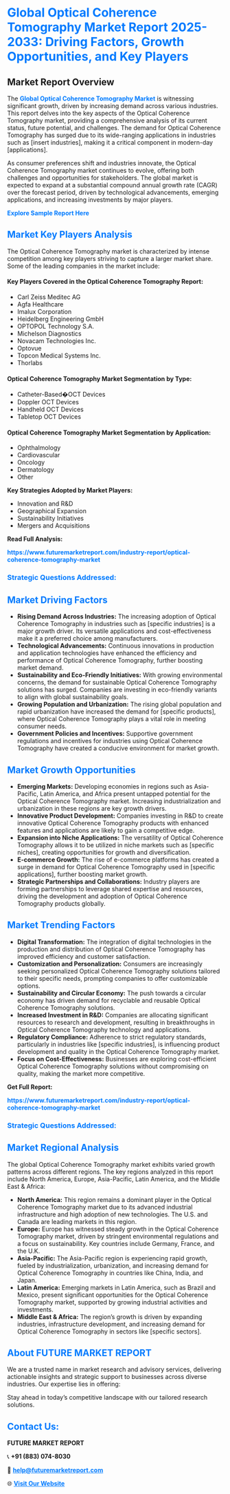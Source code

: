 <h1 style="color: #007BFF;">Global Optical Coherence Tomography Market Report 2025-2033: Driving Factors, Growth Opportunities, and Key Players</h1>

<section id="overview">
<h2>Market Report Overview</h2>
<p>The <a href="https://www.futuremarketreport.com/industry-report/optical-coherence-tomography-market" style="color: #007BFF; text-decoration: none;"><strong>Global Optical Coherence Tomography Market</strong></a> is witnessing significant growth, driven by increasing demand across various industries. This report delves into the key aspects of the Optical Coherence Tomography market, providing a comprehensive analysis of its current status, future potential, and challenges. The demand for Optical Coherence Tomography has surged due to its wide-ranging applications in industries such as [insert industries], making it a critical component in modern-day [applications].</p>
<p>As consumer preferences shift and industries innovate, the Optical Coherence Tomography market continues to evolve, offering both challenges and opportunities for stakeholders. The global market is expected to expand at a substantial compound annual growth rate (CAGR) over the forecast period, driven by technological advancements, emerging applications, and increasing investments by major players.</p>
</section>

<section id="overview">
<p><a href="https://www.futuremarketreport.com/request-sample/reportId=106263" style="color: #007BFF; text-decoration: none;"><strong>Explore Sample Report Here</strong></a></p>
</section>

<section id="key-players">
<h2 style="color: #007BFF;">Market Key Players Analysis</h2>
<p>The Optical Coherence Tomography market is characterized by intense competition among key players striving to capture a larger market share. Some of the leading companies in the market include:</p>
<h4>Key Players Covered in the Optical Coherence Tomography Report:</h4>
<ul><li>Carl Zeiss Meditec AG</li><li>Agfa Healthcare</li><li>Imalux Corporation</li><li>Heidelberg Engineering GmbH</li><li>OPTOPOL Technology S.A.</li><li>Michelson Diagnostics</li><li>Novacam Technologies Inc.</li><li>Optovue</li><li>Topcon Medical Systems Inc.</li><li>Thorlabs</li></ul>
<h4>Optical Coherence Tomography Market Segmentation by Type:</h4>
<ul><li>Catheter-Based�OCT Devices</li><li>Doppler OCT Devices</li><li>Handheld OCT Devices</li><li>Tabletop OCT Devices</li></ul>

<h4>Optical Coherence Tomography Market Segmentation by Application:</h4>
<ul><li>Ophthalmology</li><li>Cardiovascular</li><li>Oncology</li><li>Dermatology</li><li>Other</li></ul>
<p><strong>Key Strategies Adopted by Market Players:</strong></p>
<ul>
<li>Innovation and R&D</li>
<li>Geographical Expansion</li>
<li>Sustainability Initiatives</li>
<li>Mergers and Acquisitions</li>
</ul>
</section>

<section>
<p><strong>Read Full Analysis: </strong></p><a href="https://www.futuremarketreport.com/industry-report/optical-coherence-tomography-market" style="color: #007BFF; text-decoration: none;"><strong>https://www.futuremarketreport.com/industry-report/optical-coherence-tomography-market</strong></a>
<h3 style="color: #007BFF;">Strategic Questions Addressed:</h3>
</section>

<section id="driving-factors">
<h2 style="color: #007BFF;">Market Driving Factors</h2>
<ul>
<li><strong>Rising Demand Across Industries:</strong> The increasing adoption of Optical Coherence Tomography in industries such as [specific industries] is a major growth driver. Its versatile applications and cost-effectiveness make it a preferred choice among manufacturers.</li>
<li><strong>Technological Advancements:</strong> Continuous innovations in production and application technologies have enhanced the efficiency and performance of Optical Coherence Tomography, further boosting market demand.</li>
<li><strong>Sustainability and Eco-Friendly Initiatives:</strong> With growing environmental concerns, the demand for sustainable Optical Coherence Tomography solutions has surged. Companies are investing in eco-friendly variants to align with global sustainability goals.</li>
<li><strong>Growing Population and Urbanization:</strong> The rising global population and rapid urbanization have increased the demand for [specific products], where Optical Coherence Tomography plays a vital role in meeting consumer needs.</li>
<li><strong>Government Policies and Incentives:</strong> Supportive government regulations and incentives for industries using Optical Coherence Tomography have created a conducive environment for market growth.</li>
</ul>
</section>

<section id="growth-opportunities">
<h2 style="color: #007BFF;">Market Growth Opportunities</h2>
<ul>
<li><strong>Emerging Markets:</strong> Developing economies in regions such as Asia-Pacific, Latin America, and Africa present untapped potential for the Optical Coherence Tomography market. Increasing industrialization and urbanization in these regions are key growth drivers.</li>
<li><strong>Innovative Product Development:</strong> Companies investing in R&D to create innovative Optical Coherence Tomography products with enhanced features and applications are likely to gain a competitive edge.</li>
<li><strong>Expansion into Niche Applications:</strong> The versatility of Optical Coherence Tomography allows it to be utilized in niche markets such as [specific niches], creating opportunities for growth and diversification.</li>
<li><strong>E-commerce Growth:</strong> The rise of e-commerce platforms has created a surge in demand for Optical Coherence Tomography used in [specific applications], further boosting market growth.</li>
<li><strong>Strategic Partnerships and Collaborations:</strong> Industry players are forming partnerships to leverage shared expertise and resources, driving the development and adoption of Optical Coherence Tomography products globally.</li>
</ul>
</section>

<section id="trending-factors">
<h2 style="color: #007BFF;">Market Trending Factors</h2>
<ul>
<li><strong>Digital Transformation:</strong> The integration of digital technologies in the production and distribution of Optical Coherence Tomography has improved efficiency and customer satisfaction.</li>
<li><strong>Customization and Personalization:</strong> Consumers are increasingly seeking personalized Optical Coherence Tomography solutions tailored to their specific needs, prompting companies to offer customizable options.</li>
<li><strong>Sustainability and Circular Economy:</strong> The push towards a circular economy has driven demand for recyclable and reusable Optical Coherence Tomography solutions.</li>
<li><strong>Increased Investment in R&D:</strong> Companies are allocating significant resources to research and development, resulting in breakthroughs in Optical Coherence Tomography technology and applications.</li>
<li><strong>Regulatory Compliance:</strong> Adherence to strict regulatory standards, particularly in industries like [specific industries], is influencing product development and quality in the Optical Coherence Tomography market.</li>
<li><strong>Focus on Cost-Effectiveness:</strong> Businesses are exploring cost-efficient Optical Coherence Tomography solutions without compromising on quality, making the market more competitive.</li>
</ul>
</section>

<section>
<p><strong>Get Full Report: </strong></p><a href="https://www.futuremarketreport.com/industry-report/optical-coherence-tomography-market" style="color: #007BFF; text-decoration: none;"><strong>https://www.futuremarketreport.com/industry-report/optical-coherence-tomography-market</strong></a>
<h3 style="color: #007BFF;">Strategic Questions Addressed:</h3>
</section>


<section id="regional-analysis">
<h2 style="color: #007BFF;">Market Regional Analysis</h2>
<p>The global Optical Coherence Tomography market exhibits varied growth patterns across different regions. The key regions analyzed in this report include North America, Europe, Asia-Pacific, Latin America, and the Middle East & Africa:</p>
<ul>
<li><strong>North America:</strong> This region remains a dominant player in the Optical Coherence Tomography market due to its advanced industrial infrastructure and high adoption of new technologies. The U.S. and Canada are leading markets in this region.</li>
<li><strong>Europe:</strong> Europe has witnessed steady growth in the Optical Coherence Tomography market, driven by stringent environmental regulations and a focus on sustainability. Key countries include Germany, France, and the U.K.</li>
<li><strong>Asia-Pacific:</strong> The Asia-Pacific region is experiencing rapid growth, fueled by industrialization, urbanization, and increasing demand for Optical Coherence Tomography in countries like China, India, and Japan.</li>
<li><strong>Latin America:</strong> Emerging markets in Latin America, such as Brazil and Mexico, present significant opportunities for the Optical Coherence Tomography market, supported by growing industrial activities and investments.</li>
<li><strong>Middle East & Africa:</strong> The region’s growth is driven by expanding industries, infrastructure development, and increasing demand for Optical Coherence Tomography in sectors like [specific sectors].</li>
</ul>
</section>

<footer>
<h2 style="color: #007BFF;">About FUTURE MARKET REPORT</h2>
<p>We are a trusted name in market research and advisory services, delivering actionable insights and strategic support to businesses across diverse industries. Our expertise lies in offering:</p>

<p>Stay ahead in today’s competitive landscape with our tailored research solutions.</p>

<h2 style="color: #007BFF;">Contact Us:</h2>
<p><strong>FUTURE MARKET REPORT</strong></p>
<p>📞 <strong>+91 (883) 074-8030</strong></p>
<p>📧 <strong><a href="mailto:help@futuremarketreport.com" style="color: #007BFF;">help@futuremarketreport.com</a></strong></p>
<p>🌐 <strong><a href="https://www.futuremarketreport.com/" style="color: #007BFF;">Visit Our Website</a></strong></p>
</footer>